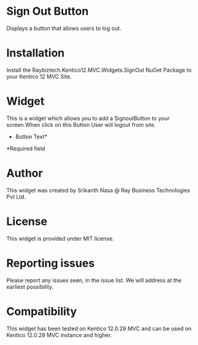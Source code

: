 # Sign Out Button

Displays a button that allows users to log out.

# Installation

Install the Raybiztech.Kentico12.MVC.Widgets.SignOut NuGet Package to your Kentico 12 MVC Site.

# Widget

This is a widget which allows you to add a SignoutButton to your screen.When click on this Button User will logout from site.

- Button Text*

*Required field

# Author

This widget was created by Srikanth Nasa @ Ray Business Technologies Pvt Ltd.

# License

This widget is provided under MIT license.

# Reporting issues

Please report any issues seen, in the issue list. We will address at the earliest possibility.

# Compatibility

This widget has been tested on Kentico 12.0.29 MVC and can be used on Kentico 12.0.29 MVC instance and higher.
